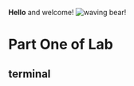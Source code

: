 **Hello** 
and welcome!
![waving bear!]((https://slappedham.com/cute-baby-animals-of-america/)https://slappedham.com/cute-baby-animals-of-america/](https://cdn-0.slappedham.com/wp-content/uploads/2015/04/Waving-Bear1.jpg?_gl=1*1ogfqfz*_ga*MTE2NDQwNjMzMS4xNjk2MzQ5OTQ2*_ga_RPHW94N0XR*MTY5NjM0OTk0NS4xLjAuMTY5NjM0OTk0NS4wLjAuMA..&_ga=2.233297693.2054064531.1696349946-1164406331.1696349946)https://cdn-0.slappedham.com/wp-content/uploads/2015/04/Waving-Bear1.jpg?_gl=1*1ogfqfz*_ga*MTE2NDQwNjMzMS4xNjk2MzQ5OTQ2*_ga_RPHW94N0XR*MTY5NjM0OTk0NS4xLjAuMTY5NjM0OTk0NS4wLjAuMA..&_ga=2.233297693.2054064531.1696349946-1164406331.1696349946)

# Part One of Lab
## terminal 

